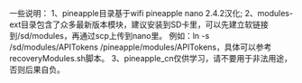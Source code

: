 一些说明：
1、pineapple目录基于wifi pineapple nano 2.4.2汉化;
2、modules-ext目录包含了众多最新版本模块，建议安装到SD卡里，可以先建立软链接到/sd/modules，再通过scp上传到nano里。
    例如：ln -s /sd/modules/APITokens /pineapple/modules/APITokens，具体可以参考recoveryModules.sh脚本。 
3、pineapple_cn仅供学习，请不要用于非法用途，否则后果自负。
